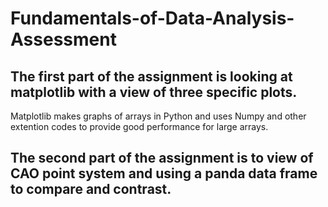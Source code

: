 # Fundamentals-of-Data-Analysis-Assessment

## The first part of the assignment is looking at matplotlib with a view of three specific plots.

Matplotlib makes graphs of arrays in Python and uses Numpy and other extention codes to provide good performance for large arrays.


## The second part of the assignment is to view of CAO point system and using a panda data frame to compare and contrast.